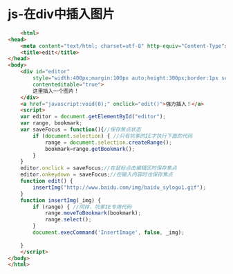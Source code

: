 <!--
 * @Author: your name
 * @Date: 2020-01-22 16:28:24
 * @LastEditTime: 2020-01-22 16:28:25
 * @LastEditors: your name
 * @Description: In User Settings Edit
 * @FilePath: /fe_blog/js/19/README.md
 -->
# js-在div中插入图片
```html
    <html>
<head>
    <meta content="text/html; charset=utf-8" http-equiv="Content-Type">
    <title>edit</title>
</head>
<body>
    <div id="editor"
        style="width:400px;margin:100px auto;height:300px;border:1px solid #DFDFDF;"
        contenteditable="true">
        这里插入一个图片！
    </div>
    <a href="javascript:void(0);" onclick="edit()">强力插入！</a>
    <script>
    var editor = document.getElementById("editor");
    var range, bookmark;
    var saveFocus = function(){//保存焦点状态
        if (document.selection) { //只有坑爹的IE才执行下面的代码
            range = document.selection.createRange();
            bookmark=range.getBookmark();
        }
    }
    editor.onclick = saveFocus;//在鼠标点击编辑区时保存焦点
    editor.onkeydown = saveFocus;//在输入内容时也保存焦点
    function edit() {
        insertImg("http://www.baidu.com/img/baidu_sylogo1.gif");
    }
    function insertImg(_img) {
        if (range) { //同样，坑爹IE专用代码
            range.moveToBookmark(bookmark);
            range.select();
        }
        document.execCommand('InsertImage', false, _img);
 
    }
    </script>
</body>
</html>
```





